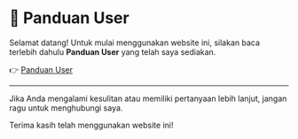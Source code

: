 # 📘 Panduan User

Selamat datang! Untuk mulai menggunakan website ini, silakan baca terlebih dahulu **Panduan User** yang telah saya sediakan.

👉 [Panduan User](https://www.mediafire.com/file/o39ocx82asjrieu/Panduan_User.docx/file)

---

Jika Anda mengalami kesulitan atau memiliki pertanyaan lebih lanjut, jangan ragu untuk menghubungi saya.

Terima kasih telah menggunakan website ini!

